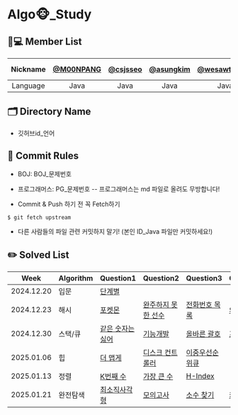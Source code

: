 # Algo🐵_Study

## 🧑💻 Member List
| Nickname | [@M00NPANG](https://github.com/M00NPANG) | [@csjsseo](https://github.com/csjsseo) | [@asungkim](https://github.com/asungkim)| [@wesawth3sun](https://github.com/wesawth3sun) | [@wkdan](https://github.com/wkdan) | [sehun-Seo3](https://github.com/sehun-Seo3) |
| :------: | :--------------------------------------------: | :--------------------------------------: | :----------------------------------: | :------------------------------------: | :--------------------------------------: | :--------------------------------------: |
| Language |                  Java                     |                 Java                     |                Java                 |                  Java                  |                   Java                   |                   Java                   | 
## 🗂 Directory Name

- 깃허브id_언어

## 🤝 Commit Rules
- BOJ: BOJ_문제번호
- 프로그래머스: PG_문제번호
  -- 프로그래머스는 md 파일로 올려도 무방합니다!

- Commit & Push 하기 전 꼭 Fetch하기
```
$ git fetch upstream
```
- 다른 사람들의 파일 관련 커밋하지 말기! (본인 ID_Java 파일만 커밋하세요!)


## ✏️ Solved List
| Week       | Algorithm     | Question1                                                                                   | Question2                                                                                           | Question3                                                                                  | Question4                                                                                           | Question5                                                                                  | Question6                |
|------------|---------------|---------------------------------------------------------------------------------------------|-----------------------------------------------------------------------------------------------------|---------------------------------------------------------------------------------------------|-----------------------------------------------------------------------------------------------------|---------------------------------------------------------------------------------------------|--------------------------|
| 2024.12.20 | 입문          | [단계별](https://www.acmicpc.net/step)                                                     |                                                                                                     |                                                                                             |                                                                                                     |                                                                                             |                          |
| 2024.12.23 | 해시          | [포켓몬](https://school.programmers.co.kr/learn/courses/30/lessons/1845)                   | [완주하지 못 한 선수](https://school.programmers.co.kr/learn/courses/30/lessons/42576)             | [전화번호 목록](https://school.programmers.co.kr/learn/courses/30/lessons/42577)           | [의상](https://school.programmers.co.kr/learn/courses/30/lessons/42578)                            | [베스트 앨범](https://school.programmers.co.kr/learn/courses/30/lessons/42579)            |                          |
| 2024.12.30 | 스택/큐       | [같은 숫자는 싫어](https://school.programmers.co.kr/learn/courses/30/lessons/12906)        | [기능개발](https://school.programmers.co.kr/learn/courses/30/lessons/42586)                       | [올바른 괄호](https://school.programmers.co.kr/learn/courses/30/lessons/12909)             | [프로세스](https://school.programmers.co.kr/learn/courses/30/lessons/42587)                        | [다리를 지나는 트럭](https://school.programmers.co.kr/learn/courses/30/lessons/42583)    | [주식가격](https://school.programmers.co.kr/learn/courses/30/lessons/42584) |
| 2025.01.06 | 힙            | [더 맵게](https://school.programmers.co.kr/learn/courses/30/lessons/42626)                 | [디스크 컨트롤러](https://school.programmers.co.kr/learn/courses/30/lessons/42627)                 | [이중우선순위큐](https://school.programmers.co.kr/learn/courses/30/lessons/42628)          |                                                                                                     |                                                                                             |                          |
| 2025.01.13 | 정렬          | [K번째 수](https://school.programmers.co.kr/learn/courses/30/lessons/42748)               | [가장 큰 수](https://school.programmers.co.kr/learn/courses/30/lessons/42746)                     | [H-Index](https://school.programmers.co.kr/learn/courses/30/lessons/42747)                |                                                                                                     |                                                                                             |                          |
| 2025.01.21 | 완전탐색          | [최소직사각형](https://school.programmers.co.kr/learn/courses/30/lessons/86491)               | [모의고사](https://school.programmers.co.kr/learn/courses/30/lessons/42840)                     | [소수 찾기](https://school.programmers.co.kr/learn/courses/30/lessons/42839)                |           [카펫](https://school.programmers.co.kr/learn/courses/30/lessons/42842)                                                                                          |              [피로도](https://school.programmers.co.kr/learn/courses/30/lessons/87946)                                                                               |              [전력망을 둘로 나누기](https://school.programmers.co.kr/learn/courses/30/lessons/86971)            |


